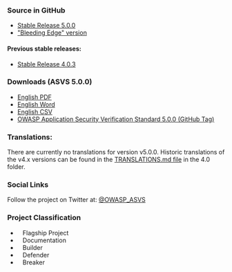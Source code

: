 ### Source in GitHub
* [Stable Release 5.0.0](https://github.com/OWASP/ASVS/tree/v5.0.0/5.0)
* ["Bleeding Edge" version](https://github.com/OWASP/ASVS/tree/master/5.0)

#### Previous stable releases:
* [Stable Release 4.0.3](https://github.com/OWASP/ASVS/tree/v4.0.3/4.0)

### Downloads (ASVS 5.0.0)
* [English PDF](https://github.com/OWASP/ASVS/raw/v5.0.0/5.0/OWASP%20Application%20Security%20Verification%20Standard%205.0.0-en.pdf)
* [English Word](https://github.com/OWASP/ASVS/raw/v5.0.0/5.0/docs_en/OWASP%20Application%20Security%20Verification%20Standard%205.0.0-en.docx)
* [English CSV](https://github.com/OWASP/ASVS/raw/v5.0.0/5.0/docs_en/OWASP%20Application%20Security%20Verification%20Standard%205.0.0-en.csv)
* [OWASP Application Security Verification Standard 5.0.0 (GitHub Tag)](https://github.com/OWASP/ASVS/tree/v5.0.0)

### Translations:

There are currently no translations for version v5.0.0. Historic translations of the v4.x versions can be found in the [TRANSLATIONS.md file](https://github.com/OWASP/ASVS/blob/master/4.0/TRANSLATIONS.md) in the 4.0 folder.

### Social Links
Follow the project on Twitter at: [@OWASP_ASVS](https://twitter.com/OWASP_ASVS)

### Project Classification
* <i class="fas fa-flag" style="font-size: 1.2em; color:#2ADA08;"></i><span style="font-size:1.0em;padding-left:12px;">Flagship Project</span>
* <i class="fas fa-book" style="font-size: 1.2em; color:#233e81;"></i><span style="font-size:1.0em;padding-left:12px;">Documentation</span>
* <i class="fas fa-toolbox" style="font-size: 1.2em; color:#233e81;"></i><span style="font-size:1.0em;padding-left:12px;">Builder</span> 
* <i class="fas fa-shield-alt" style="font-size: 1.2em; color:#233e81;"></i><span style="font-size:1.0em;padding-left:12px;">Defender</span>
* <i class="fas fa-user-secret" style="font-size: 1.2em; color:#233e81;"></i><span style="font-size:1.0em;padding-left:12px;">Breaker</span>
